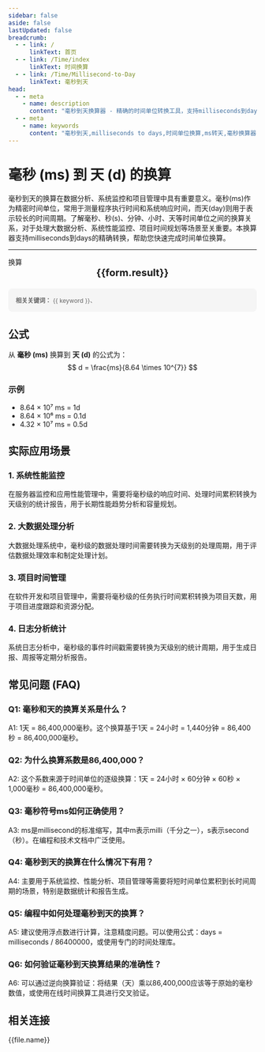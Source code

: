 ```yaml
---
sidebar: false
aside: false
lastUpdated: false
breadcrumb:
  - - link: /
      linkText: 首页
  - - link: /Time/index
      linkText: 时间换算
  - - link: /Time/Millisecond-to-Day
      linkText: 毫秒到天
head:
  - - meta
    - name: description
      content: "毫秒到天换算器 - 精确的时间单位转换工具，支持milliseconds到days的快速换算。适用于数据分析、系统监控、项目管理等场景，提供毫秒(ms)、秒(s)、分钟、小时、天等时间单位的换算关系和实际应用指导。"
  - - meta
    - name: keywords
      content: "毫秒到天,milliseconds to days,时间单位换算,ms转天,毫秒换算器,天换算,时间转换,数据分析,系统监控,项目管理,毫秒符号,时间单位,milliseconds,days,时间测量,精密计时"
---
```

# 毫秒 (ms) 到 天 (d) 的换算

毫秒到天的换算在数据分析、系统监控和项目管理中具有重要意义。毫秒(ms)作为精密时间单位，常用于测量程序执行时间和系统响应时间，而天(day)则用于表示较长的时间周期。了解毫秒、秒(s)、分钟、小时、天等时间单位之间的换算关系，对于处理大数据分析、系统性能监控、项目时间规划等场景至关重要。本换算器支持milliseconds到days的精确转换，帮助您快速完成时间单位换算。

---
<script setup>
import { onMounted, reactive, inject, ref } from 'vue'
import { NButton,NForm ,NFormItem,NInput,NInputNumber,NSelect,NCard,useMessage,NGrid ,NGi  } from 'naive-ui'
import { defineClientComponent } from 'vitepress'
import { Time } from '../../files';
const seoKey = [
  '毫秒到天','毫秒到天的换算','毫秒到天的转换','毫秒到天的计算','毫秒到天的公式',
  '毫秒与秒之间的换算','微秒和毫秒','秒 毫秒 微秒 纳秒','ms与s的换算','ms单位',
  '一毫秒','s和ms换算','时间 毫秒','一秒多少毫秒','秒和毫秒',
  'ms 単位','ms和s','微秒 毫秒','毫秒和秒','毫秒换算',
  '毫秒转秒','时钟毫秒','毫秒单位','µs','毫秒计时器',
  '毫秒时钟','ms s','时间秒表毫秒','多少毫秒等于一秒','ms是多少秒',
  'ms和s的换算','一秒是多少毫秒','毫秒转换','秒的单位','秒和毫秒换算',
  '一毫秒等于多少秒','时钟秒表','毫秒时间','ms是什么单位','中国时间毫秒',
  '时间毫秒','时间秒表','ms to s','millisecond','milliseconds',
  '微秒','秒','一秒等于多少毫秒','毫秒和秒的换算'
]
const convert = inject('convert')

const form = reactive({
  number: null,
  result: '',
  title: '毫秒到天换算器',
})

const convertHandler = () => {
  if (form.number !== null && !isNaN(form.number)) {
    const convertedValue = parseFloat(form.number) / 86400000
    form.result = `${form.number}ms = ${convertedValue.toFixed(8)}d`
  } else {
    form.result = '请输入有效的数值。'
  }
}
</script>

<n-form size="large" :model="form">
  <n-form-item label="毫秒 (ms)">
    <n-input-number v-model:value="form.number" placeholder="输入毫秒" style="width: 100%" />
  </n-form-item>
  <n-form-item>
    <n-button type="info" @click="convertHandler" block>换算</n-button>
  </n-form-item>
</n-form>

<n-card :title="form.title" size="small">
  <div style="text-align:center;font-size:20px;">
    <strong>{{form.result}}</strong>
  </div>
</n-card>

<div style="margin-top: 20px; padding: 15px; background-color: #f5f5f5; border-radius: 8px; font-size: 12px; color: #666;">
  <strong>相关关键词：</strong>
  <span v-for="(keyword, index) in seoKey" :key="index" style="margin-right: 8px;">
    {{ keyword }}<span v-if="index < seoKey.length - 1">、</span>
  </span>
</div>

## 公式

从 **毫秒 (ms)** 换算到 **天 (d)** 的公式为：
$$ d = \frac{ms}{8.64 \times 10^{7}} $$

### 示例
- 8.64 × 10⁷ ms = 1d
- 8.64 × 10⁶ ms = 0.1d
- 4.32 × 10⁷ ms = 0.5d

## 实际应用场景

### 1. 系统性能监控
在服务器监控和应用性能管理中，需要将毫秒级的响应时间、处理时间累积转换为天级别的统计报告，用于长期性能趋势分析和容量规划。

### 2. 大数据处理分析
大数据处理系统中，毫秒级的数据处理时间需要转换为天级别的处理周期，用于评估数据处理效率和制定处理计划。

### 3. 项目时间管理
在软件开发和项目管理中，需要将毫秒级的任务执行时间累积转换为项目天数，用于项目进度跟踪和资源分配。

### 4. 日志分析统计
系统日志分析中，毫秒级的事件时间戳需要转换为天级别的统计周期，用于生成日报、周报等定期分析报告。

## 常见问题 (FAQ)

### Q1: 毫秒和天的换算关系是什么？
A1: 1天 = 86,400,000毫秒。这个换算基于1天 = 24小时 = 1,440分钟 = 86,400秒 = 86,400,000毫秒。

### Q2: 为什么换算系数是86,400,000？
A2: 这个系数来源于时间单位的逐级换算：1天 = 24小时 × 60分钟 × 60秒 × 1,000毫秒 = 86,400,000毫秒。

### Q3: 毫秒符号ms如何正确使用？
A3: ms是millisecond的标准缩写，其中m表示milli（千分之一），s表示second（秒）。在编程和技术文档中广泛使用。

### Q4: 毫秒到天的换算在什么情况下有用？
A4: 主要用于系统监控、性能分析、项目管理等需要将短时间单位累积到长时间周期的场景，特别是数据统计和报告生成。

### Q5: 编程中如何处理毫秒到天的换算？
A5: 建议使用浮点数进行计算，注意精度问题。可以使用公式：days = milliseconds / 86400000，或使用专门的时间处理库。

### Q6: 如何验证毫秒到天换算结果的准确性？
A6: 可以通过逆向换算验证：将结果（天）乘以86,400,000应该等于原始的毫秒数值，或使用在线时间换算工具进行交叉验证。
## 相关连接
<n-grid x-gap="12" :cols="2">
  <n-gi v-for="(file, index) in Time" :key="index">
    <n-button
      text
      tag="a"
      :href="file.path"
      type="info"
    >
      {{file.name}}
    </n-button>
  </n-gi>
</n-grid>